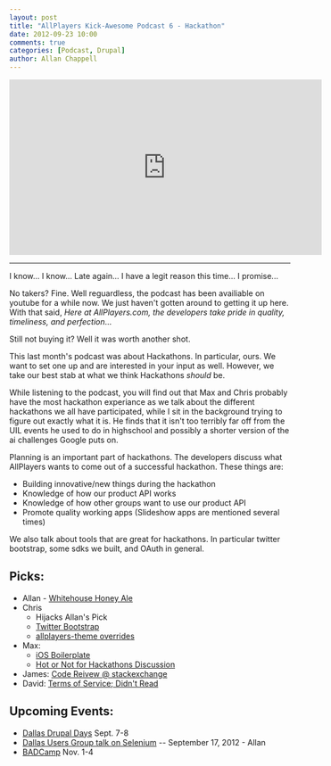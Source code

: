 ```yaml
---
layout: post
title: "AllPlayers Kick-Awesome Podcast 6 - Hackathon"
date: 2012-09-23 10:00
comments: true
categories: [Podcast, Drupal]
author: Allan Chappell
---
```


<iframe width="560" height="315" src="http://www.youtube.com/embed/9_zMZwKqpOY" frameborder="0" allowfullscreen></iframe>

------

I know... I know... Late again... I have a legit reason this time... I promise...

No takers? Fine. Well reguardless, the podcast has been availiable on youtube for a while now. We just haven't gotten around to getting it up here. With that said, *Here at AllPlayers.com, the developers take pride in quality, timeliness, and perfection*...

Still not buying it? Well it was worth another shot.

This last month's podcast was about Hackathons. In particular, ours. We want to set one up and are interested in your input as well. However, we take our best stab at what we think Hackathons *should* be.

While listening to the podcast, you will find out that Max and Chris probably have the most hackathon experiance as we talk about the different hackathons we all have participated, while I sit in the background trying to figure out exactly what it is. He finds that it isn't too terribly far off from the UIL events he used to do in highschool and possibly a shorter version of the ai challenges Google puts on.

Planning is an important part of hackathons. The developers discuss what AllPlayers wants to come out of a successful hackathon. These things are:
 
 * Building innovative/new things during the hackathon
 * Knowledge of how our product API works
 * Knowledge of how other groups want to use our product API
 * Promote quality working apps (Slideshow apps are mentioned several times)

We also talk about tools that are great for hackathons. In particular twitter bootstrap, some sdks we built, and OAuth in general.

## Picks:
* Allan - [Whitehouse Honey Ale](https://petitions.whitehouse.gov/petition/release-recipe-honey-ale-home-brewed-white-house/XkpkYwc0)
* Chris 
    - Hijacks Allan's Pick
    - [Twitter Bootstrap](http://twitter.github.com/bootstrap/)
    - [allplayers-theme overrides](https://github.com/AllPlayers/allplayers-theme)
* Max: 
    - [iOS Boilerplate](http://iosboilerplate.com/) 
    - [Hot or Not for Hackathons Discussion](https://groups.google.com/d/topic/api-craft/GpGIdbIzLn8/discussion)
* James: [Code Reivew @ stackexchange](http://codereview.stackexchange.com/)
* David: [Terms of Service; Didn't Read](http://tos-dr.info/)


## Upcoming Events:

 * [Dallas Drupal Days](http://dallasdrupal.org/) Sept. 7-8
 * [Dallas Users Group talk on Selenium](http://www.meetup.com/dallasdrupal/events/77017652/) -- September 17, 2012 - Allan 
 * [BADCamp](http://badcamp.net/) Nov. 1-4

